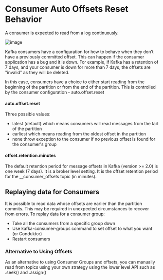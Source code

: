 # Consumer Auto Offsets Reset Behavior
A consumer is expected to read from a log continuously.

![image](https://github.com/SbrTa/Notes/assets/8649145/e81edb0b-cbc8-4808-8808-a62d4f706c00)

Kafka consumers have a configuration for how to behave when they don’t have a previously committed offset. This can happen if the consumer application has a bug and it is down. For example, if Kafka has a retention of 7 days, and your consumer is down for more than 7 days, the offsets are "invalid" as they will be deleted.

In this case, consumers have a choice to either start reading from the beginning of the partition or from the end of the partition. This is controlled by the consumer configuration - auto.offset.reset

#### auto.offset.reset
Three possible values:
- latest (default) which means consumers will read messages from the tail of the partition
- earliest which means reading from the oldest offset in the partition
- none throw exception to the consumer if no previous offset is found for the consumer's group

#### offset.retention.minutes
The default retention period for message offsets in Kafka (version >= 2.0) is one week (7 days). It is a broker level setting. It is the offset retention period for the __consumer_offsets topic (in minutes).


## Replaying data for Consumers
It is possible to read data whose offsets are earlier than the partition commits. This may be required in unexpected circumstances to recover from errors. To replay data for a consumer group:
- Take all the consumers from a specific group down
- Use kafka-consumer-groups command to set offset to what you want (or Conduktor)
- Restart consumers

### Alternative to Using Offsets
As an alternative to using Consumer Groups and offsets, you can manually read from topics using your own strategy using the lower level API such as .seek() and .assign()

